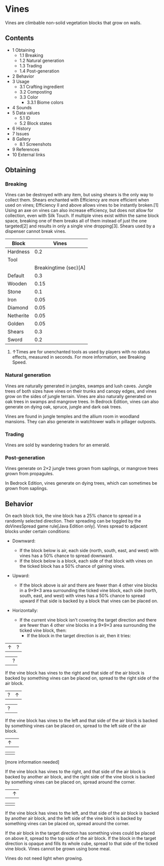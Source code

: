 # Vines
Vines are climbable non-solid vegetation blocks that grow on walls.

## Contents
- 1 Obtaining
	- 1.1 Breaking
	- 1.2 Natural generation
	- 1.3 Trading
	- 1.4 Post-generation
- 2 Behavior
- 3 Usage
	- 3.1 Crafting ingredient
	- 3.2 Composting
	- 3.3 Color
		- 3.3.1 Biome colors
- 4 Sounds
- 5 Data values
	- 5.1 ID
	- 5.2 Block states
- 6 History
- 7 Issues
- 8 Gallery
	- 8.1 Screenshots
- 9 References
- 10 External links

## Obtaining
### Breaking
Vines can be destroyed with any item, but using shears is the only way to collect them. Shears enchanted with Efficiency are more efficient when used on vines; Efficiency II and above allows vines to be instantly broken.[1] Using an axe on vines can also increase efficiency, but does not allow for collection, even with Silk Touch. If multiple vines exist within the same block space, breaking one of them breaks all of them instead of just the one targeted[2] and results in only a single vine dropping[3]. Shears used by a dispenser cannot break vines.

| Block     | Vines                 |
|-----------|-----------------------|
| Hardness  | 0.2                   |
| Tool      |                       |
|           | Breakingtime (sec)[A] |
| Default   | 0.3                   |
| Wooden    | 0.15                  |
| Stone     | 0.1                   |
| Iron      | 0.05                  |
| Diamond   | 0.05                  |
| Netherite | 0.05                  |
| Golden    | 0.05                  |
| Shears    | 0.3                   |
| Sword     | 0.2                   |

1. ↑Times are for unenchanted tools as used by players with no status effects, measured in seconds. For more information, see Breaking Speed.

### Natural generation
Vines are naturally generated in jungles, swamps and lush caves. Jungle trees of both sizes have vines on their trunks and canopy edges, and vines grow on the sides of jungle terrain. Vines are also naturally generated on oak trees in swamps and mangrove trees. In Bedrock Edition, vines can also generate on dying oak, spruce, jungle and dark oak trees. 

Vines are found in jungle temples and the allium room in woodland mansions. They can also generate in watchtower walls in pillager outposts.


### Trading
Vines are sold by wandering traders for an emerald.

### Post-generation
Vines generate on 2×2 jungle trees grown from saplings, or mangrove trees grown from propagules.

In Bedrock Edition, vines generate on dying trees, which can sometimes be grown from saplings.

## Behavior
On each block tick, the vine block has a 25% chance to spread in a randomly selected direction. Their spreading can be toggled by the doVinesSpread game rule‌[Java Edition  only]. Vines spread to adjacent blocks under certain conditions:

- Downward:
	- If the block below is air, each side (north, south, east, and west) with vines has a 50% chance to spread downward.
	- If the block below is a block, each side of that block with vines on the ticked block has a 50% chance of gaining vines.

- Upward:
	- If the block above is air and there are fewer than 4 other vine blocks in a 9×9×3 area surrounding the ticked vine block, each side (north, south, east, and west) with vines has a 50% chance to spread upward if that side is backed by a block that vines can be placed on.

- Horizontally:
	- If the current vine block isn't covering the target direction and there are fewer than 4 other vine blocks in a 9×9×3 area surrounding the ticked vine block, then:
		- If the block in the target direction is air, then it tries:

|   |   |
|---|---|
| ↑ | ? |

|  |   |
|--|---|
|  | ? |

If the vine block has vines to the right and that side of the air block is backed by something vines can be placed on, spread to the right side of the air block.

|   |   |
|---|---|
| ? | ↑ |

|   |  |
|---|--|
| ? |  |

If the vine block has vines to the left and that side of the air block is backed by something vines can be placed on, spread to the left side of the air block.

|   |  |
|---|--|
| ↑ |  |

|  |  |
|--|--|
|  |  |

[more information needed]

If the vine block has vines to the right, and that side of the air block is backed by another air block, and the right side of the vine block is backed by something vines can be placed on, spread around the corner.

|  |   |
|--|---|
|  | ↑ |

|  |  |
|--|--|
|  |  |

If the vine block has vines to the left, and that side of the air block is backed by another air block, and the left side of the vine block is backed by something vines can be placed on, spread around the corner.

If the air block in the target direction has something vines could be placed on above it, spread to the top side of the air block.
If the block in the target direction is opaque and fills its whole cube, spread to that side of the ticked vine block.
Vines cannot be grown using bone meal.

Vines do not need light when growing.

